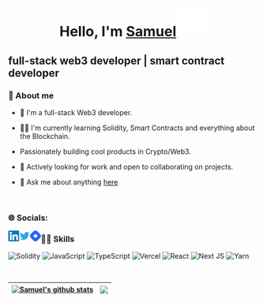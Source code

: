 <h1 align="center">
   Hello, I'm <a href="https://github.com/samueldanso">Samuel<a><img src="https://github.com/Kathryn-Jie/Kathryn-Jie/blob/main/wave.gif" width="60px"/>
</h1>


## full-stack web3 developer | smart contract developer

### 👋 About me

  - 👨 I'm a full-stack Web3 developer. 
  
  - 👨‍💻 I'm currently learning Solidity, Smart Contracts and everything about the Blockchain.
  - Passionately building cool products in Crypto/Web3. 
  
  - 🤝 Actively looking for work and open to collaborating on projects.
  
  - 💬 Ask me about anything [here](https://github.com/samueldanso/samueldanso/issues)

<br />

### 🌐 Socials:
<a href="https://www.linkedin.com/in/samueldanso">
  <img align="left" alt="Samuel Danso | LinkedIn" width="22px" src="https://github.com/samueldanso/samueldanso/blob/main/assets/linkedin.png" />
</a> 
<a href="https://twitter.com/samueldanso">
  <img align="left" alt="Samuel Danso | Twitter" width="22px" src="https://github.com/samueldanso/samueldanso/blob/main/assets/twitter.svg" />
</a>
<a href="https://samueldanso.hashnode.dev">
  <img align="left" alt="Samuel Danso | Hashnode" width="22px" src="https://github.com/samueldanso/samueldanso/blob/main/assets/hashnode.png" />
</a>
 
### 👨‍💻 Skills

![Solidity](https://img.shields.io/badge/Solidity-%23363636.svg?style=for-the-badge&logo=solidity&logoColor=white) ![JavaScript](https://img.shields.io/badge/javascript-%23323330.svg?style=for-the-badge&logo=javascript&logoColor=%23F7DF1E) ![TypeScript](https://img.shields.io/badge/typescript-%23007ACC.svg?style=for-the-badge&logo=typescript&logoColor=white) ![Vercel](https://img.shields.io/badge/vercel-%23000000.svg?style=for-the-badge&logo=vercel&logoColor=white) ![React](https://img.shields.io/badge/react-%2320232a.svg?style=for-the-badge&logo=react&logoColor=%2361DAFB) ![Next JS](https://img.shields.io/badge/Next-black?style=for-the-badge&logo=next.js&logoColor=white) ![Yarn](https://img.shields.io/badge/yarn-%232C8EBB.svg?style=for-the-badge&logo=yarn&logoColor=white)


<br />

|<a href="https://github.com/anuraghazra/github-readme-stats"><img align="center" src="https://github-readme-stats.vercel.app/api?username=samueldanso&show_icons=true&include_all_commits=true&theme=bear&hide_border=true" alt="Samuel's github stats" /></a> | <a href="https://github.com/anuraghazra/github-readme-stats"><img align="center" src="https://github-readme-stats.vercel.app/api/top-langs/?username=samueldanso&layout=compact&theme=bear&hide_border=true" /></a> |
| ------------- | ------------- |

